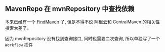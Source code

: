 ## MavenRepo 在 mvnRepository 中查找依赖

本来已经有一个 [FindMaven][findMavenReadeMe] 了, 但是不得不说 阿里云和 CentralMaven 的相关性搜索太差了。

因为 mvnRepository 没有找到查询接口, 同时也需要二次查询, 所以单独写了一个 `Workflow` 插件



[findMavenReadeMe]:[https://github.com/qbosen/Alfred-WorkFlow/blob/master/FindMaven/README.md]